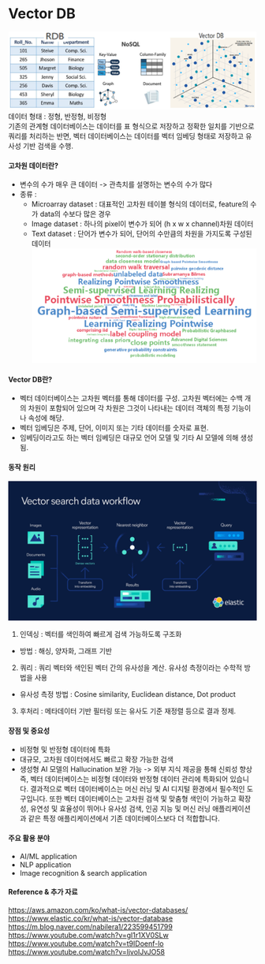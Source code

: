 # Vector DB

![DB Types](./resource/db_types.png)
데이터 형태 : 정형, 반정형, 비정형  
기존의 관계형 데이터베이스는 데이터를 표 형식으로 저장하고 정확한 일치를 기반으로 쿼리를 처리하는 반면, 벡터 데이터베이스는 데이터를 벡터 임베딩 형태로 저장하고 유사성 기반 검색을 수행.

  
#### 고차원 데이터란?
- 변수의 수가 매우 큰 데이터 -> 관측치를 설명하는 변수의 수가 많다
- 종류 : 
  - Microarray dataset : 대표적인 고차원 테이블 형식의 데이터로, feature의 수가 data의 수보다 많은 경우
  - Image dataset : 하나의 pixel이 변수가 되어 (h x w x channel)차원 데이터
  - Text dataset : 단어가 변수가 되어, 단어의 수만큼의 차원을 가지도록 구성된 데이터
![Text Dataset 시각화](./resource/text_dataset.png)
  
  
#### Vector DB란?
- 벡터 데이터베이스는 고차원 벡터를 통해 데이터를 구성. 고차원 벡터에는 수백 개의 차원이 포함되어 있으며 각 차원은 그것이 나타내는 데이터 객체의 특정 기능이나 속성에 해당.
- 벡터 임베딩은 주제, 단어, 이미지 또는 기타 데이터를 숫자로 표현. 
- 임베딩이라고도 하는 벡터 임베딩은 대규모 언어 모델 및 기타 AI 모델에 의해 생성됨.

  
#### 동작 원리
![Vector Search](./resource/vector_search.jpg)
1. 인덱싱 : 벡터를 색인하여 빠르게 검색 가능하도록 구조화
 - 방법 : 해싱, 양자화, 그래프 기반
2. 쿼리 : 쿼리 벡터와 색인된 벡터 간의 유사성을 계산. 유사성 측정이라는 수학적 방법을 사용
 - 유사성 측정 방법 : Cosine similarity, Euclidean distance, Dot product
3. 후처리 : 메타데이터 기반 필터링 또는 유사도 기준 재정렬 등으로 결과 정제.

  
#### 장점 및 중요성
- 비정형 및 반정형 데이터에 특화
- 대규모, 고차원 데이터에서도 빠르고 확장 가능한 검색
- 생성형 AI 모델의 Hallucination 보완 가능 -> 외부 지식 제공을 통해 신뢰성 향상
즉, 벡터 데이터베이스는 비정형 데이터와 반정형 데이터 관리에 특화되어 있습니다. 결과적으로 벡터 데이터베이스는 머신 러닝 및 AI 디지털 환경에서 필수적인 도구입니다.
또한 벡터 데이터베이스는 고차원 검색 및 맞춤형 색인이 가능하고 확장성, 유연성 및 효율성이 뛰어나 유사성 검색, 인공 지능 및 머신 러닝 애플리케이션과 같은 특정 애플리케이션에서 기존 데이터베이스보다 더 적합합니다.

#### 주요 활용 분야
- AI/ML application
- NLP application
- Image recognition & search application



#### Reference & 추가 자료
https://aws.amazon.com/ko/what-is/vector-databases/  
https://www.elastic.co/kr/what-is/vector-database  
https://m.blog.naver.com/nabilera1/223599451799  
https://www.youtube.com/watch?v=gl1r1XV0SLw  
https://www.youtube.com/watch?v=t9IDoenf-lo  
https://www.youtube.com/watch?v=ljvoIJvJO58  
